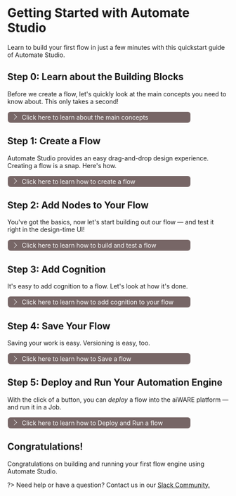 # Getting Started with Automate Studio

Learn to build your first flow in just a few minutes with this quickstart guide of Automate Studio.

## Step 0: Learn about the Building Blocks

Before we create a flow, let's quickly look at the main concepts you need to know about. This only takes a second!

<div class="collapse-accordion"><ul><li>
                <input type="checkbox" id="list-item-1">
                <label for="list-item-1"><span class="expandText">Click here to learn about the main concepts</span><span class="collapseText">Click here to close this section.</span></label>
                <ul>
                    <li>

The main concepts you need to know about are:

1. **Nodes:** These are the button-like shapes in the editor that represent discrete steps in your flow.
2. **Wires:** These are the lines that connect the nodes together.
3. **Flow:** This is an overall term for the "graph" (or node-and-wire model) that you define by dropping and connecting your nodes on the canvas.
4. **Message:** The `msg` variable is the highest level variable that is sent from one node to another at flow runtime.
5. **Flow Engines:** After a flow is created, it can be built, deployed, and run as an _engine_ in aiWARE. (This is a more advanced topic, but we will get to it shortly.)

> **Tip:** Hover your cursor over a node in the node palette, on the left, to learn what a given type of node does.

![node-hover](node-hover-1.png)

</li>                  
</ul>
</li>          
</ul>
</div>

## Step 1: Create a Flow

Automate Studio provides an easy drag-and-drop design experience. Creating a flow is a snap. Here's how.

<div class="collapse-accordion"><ul><li>
                <input type="checkbox" id="list-item-2">
                <label for="list-item-2"><span class="expandText">Click here to learn how to create a flow</span><span class="collapseText">Click here to close this section.</span></label>
                <ul>
                    <li>
                    
If you haven't already done so, [create your free account](https://www.veritone.com/onboarding/#/signUp?type=automate&lead_source_detail=docs.veritone.com%2Fautomate-studio%2Fgetting-started).

Navigate to [automate.veritone.com](https://automate.veritone.com). In the upper right corner of that page, click the Create New Flow button.

![CreateNewFlowpage](Automate-1.png)

After a few seconds, the **Automate Studio Editor** design-time environment will open. When it does, notice that you can single-click the name of your flow (shown in the upper left) to bring up a small dialog that lets you change the name of your to something more meaningful than "Untitled Flow." Try it!

![Editing the flow name](untitled-flow.png)
</li>                  
</ul>
</li>          
</ul>
</div>

## Step 2: Add Nodes to Your Flow

You've got the basics, now let's start building out our flow &mdash; and test it right in the design-time UI!

<div class="collapse-accordion"><ul><li>
                <input type="checkbox" id="list-item-3">
                <label for="list-item-3"><span class="expandText">Click here to learn how to build and test a flow</span><span class="collapseText">Click here to close this section.</span></label>
                <ul>
                    <li>
                    
### Nodes Are Easy to Work With

&#9642; To put a node in your graph, just drag any node from the node palette to the canvas, and let go of the mouse.

&#9642; Single-click a node on the canvas to select it. When it is selected, hit the Delete or Backspace key on your keyboard to delete it. 

&#9642; Click and drag from the _output_ endpoint on the right side of a node, to the _input_ endpoint on the left side of a second node, to connect two nodes with a wire.

&#9642; Use Ctrl-Z to Undo any action.

### Build a Simple Flow

In this example, we'll create a simple flow that extracts your user information and sends you an email. 

1\. From the node palette on the left, drag an **aiware in** node, a **user details** node, and an **aiware email** node onto the canvas.

2\. Connect the nodes by dragging out a new wire from the right edge of each node to the left edge of the next node. Your canvas should look something like this:

![3 nodes](three-nodes-1.png)

> Note: Some nodes have two output ports on the right. The top port is for ordinary output, while the bottom port is for error reporting. For now, you needn't worry about the bottom port. As long as the top port is wired, the flow will be functional.

3\. Double-click on the **aiware email** node. Change the  "To Email" field's value by setting the picker to `msg.`, then enter `payload.aiware.user.name` after it. Enter text of your choosing in the "Email Subject" and "Message Body" fields. The Properties pane in the node should look something like this:

![email node Properties](email-node-2.png)

4\. Click the blue **Done** button in the upper right part of the Properties pane. The pane goes away.

> A small blue dot will appear along the top edge of the node whose properties you just edited. This dot will disappear in a second or two, after your changes have been auto-saved.

### Test the Flow

1\. Click the little _bug_ icon in the information pane, on the right, to enable the display of debug messages.

2\. Click once on the ballot-box square at the left edge of the first node (the node labelled "aiware in"). This runs the flow, from start to finish.

3\. You should see a brief message ("inject.airware-in.success") appear onscreen, and then all three nodes should show an `aiware.success` message underneath. 

4\. You should see a new e-mail in your inbox (at the address you used when you signed up for your Veritone account). 

> If any errors occurred, they will be shown in the Debug pane (on the right).

Congratulations! You just ran your first flow.

</li>                  
</ul>
</li>          
</ul>
</div>

## Step 3: Add Cognition

It's easy to add cognition to a flow. Let's look at how it's done.

<div class="collapse-accordion"><ul><li>
                <input type="checkbox" id="list-item-3a">
                <label for="list-item-3a"><span class="expandText">Click here to learn how to add cognition to your flow</span><span class="collapseText">Click here to close this section.</span></label>
                <ul>
                    <li>
                    
We'll continue to use the flow we've been working on. All we're going to do is add a **cognition** node, and **aiware-out** nodes; and make some changes to a few Properties.

### Add a Cognition Node

1\. Drag a **cognition** node from the Node Palette onto the canvas, positioning it over the wire that connects your first two nodes. When you do this, the wire will change to a dotted line. At that point, you can let your finger off the mouse and your new node will instantly be wired into your flow.

2\. Double-click the cognition node to open up its Properties pane. Make the following changes:

&#8226; Make sure the **Job Definition** field says "Engine selector" (the default).

&#8226; Under Choose Engine, set **Cluster** to any available aiWARE Edge instance (such as "PROD-V3," if available).

&#8226; Use the Category picker control to set the **Category** to "Transcription."

&#8226; Use the Engine picker to select the **Engine** named "Speechmatics Transcription - English (Global) V3."

&#8226; Find the **WaitForResults** checkbox and check it. (This is important, because you want cognition to be _complete_ before the flow proceeds to the next node.)

&#8226; (Recommended) Set **Job Priority** to "Very High."

&#8226; (Recommended) Change the **Name** field to have a value of "Transcription Job."

3\. Click the blue **Done** button to close and save your new Properties. Your flow will look something like this:

![Simple Transcription Flow](simple-tx-1.png)

### Define Input Data

We need to define the media file that will be sent to the cognition node.

> The media file, in this case, can be any audio file, or video file (that contains audio), of type .mp3, .mp4, .m4a, .wav, or .mpeg. The file should have a filetype extension (conforming to one of the above) and should be available at a public URL that can be reached via HTTPS.

1\. Double-click the first node in your flow to edit the **Inject Mock Data** field. First be sure the picker is set to JSON (two curly braces). Then click the three-dots control on the right to open up the JSON editor, and paste the following code into the editor pane:

```json
{
    "url": "https://s3.amazonaws.com/static.veritone.com/demo-ingestion/aiware/welcome-to-automate.m4a"
}
```

2\. Click the blue **Done** button to close the editor, and click it again to close and save Properties.

### Format Email Body

One last thing! We need to add the cognition results to the email message.

1\. Double-click on your **aiware email** node. Using the picker, set the **Message Body** type to "Expression," then use the three-dots button at the right to open the Expression editor. Copy and paste the following text into the editor (this should be one line, without newlines):

```html
"Hello,<br>Welcome to Veritone and Automate Studio!<br><br> Here is your transcribed file: https://cms.veritone.com/#/media-details/" & payload.aiware.tdoId & "<br><br> Basic Engine Output: "& payload.aiware.engineResultSimple"
```

2\. Click the blue **Done** button to close the editor, and click it again to close and save Properties.

### Add 'aiware out' Nodes

When your flow runs as a process in the aiWARE platform, it's important that the flow returns a valid HTTP response at the conclusion of a run.
Therefore, you should add two **aiware out** nodes to the flow: One to signal Success, and one to signal Failure.

1\. Drag out two **aiware out** nodes. Both will be named "aiware out [success]" by default. Edit the Properties of one of the nodes so that its Output Status is "Failure."

2\. Wire the [success] node to the uppermost output port of the **aiware email** node. Wire the [failure] node to the lowermost output port of the **aiware email** node. Your flow might end up looking something like this:

![aiware out](out.png)

3\. (Recommended) You can and should also connect wires from the lowermost (error) port of the **cognition** node, and the lower port of the **user details** node, to the input port of the [failure] node. This way, a failure anywhere in the flow will cause the appropriate **aiware out** node to be invoked.
### Run It!

Now it's time to test the flow. Click the square tab on the left edge of the first node in the flow (the **aiware in** node) to invoke the flow.

Watch the Debug pane in the Sidebar (on the right of the canvas). Click the "bug" icon if need be, to make debug results visible. You should see a series of messages appear in real time, explaining what's happening as the flow executes. The messages may look something like this:

![Flow messages](flow-messages.png)

You should receive an e-mail containing the text of the transcription, as well as a direct link to the Veritone CMS page that contains the relevant media file (and the accompanying transcription).

</li>                  
</ul>
</li>          
</ul>
</div>

## Step 4: Save Your Flow

Saving your work is easy. Versioning is easy, too.

<div class="collapse-accordion"><ul><li>
                <input type="checkbox" id="list-item-4">
                <label for="list-item-4"><span class="expandText">Click here to learn how to Save a flow</span><span class="collapseText">Click here to close this section.</span></label>
                <ul>
                    <li>

Your flow will be auto-saved every few seconds. You don't have to do periodic saves to avoid losing work.

> Note that if a particular node in your flow diagram contains unsaved changes, it will appear with a small blue-filled circle above it. The circle disappears after an auto-save.

When you want to save a _particular version_ of your flow so you can find it and load it again later, use the **Save** button near the Menu icon in the upper left corner of the editor window.

Clicking **Save** causes the flow to be persisted as a numbered _Build_. A toast notification will appear at the bottom of the screen, saying that the Save was successful; then the editor will refresh.

### Open a Saved Build

To visit your flows at any time, use the **Menu** at the top left and select **My Flows**. A new window will open, containing a list of flows you have created. Click the name of a flow to open the **latest** build of that flow in the flow editor. To open a specifc build, click the link under Flow Detail at the far right side of the row. This will open the list of Builds (for that flow) in the Flow Details page, from which you can open any Build by clicking the link under **Open in Automate Studio**.

![Flow Details Page](FlowDetails.png)

</li>                  
</ul>
</li>          
</ul>
</div>

## Step 5: Deploy and Run Your Automation Engine

With the click of a button, you can _deploy_ a flow into the aiWARE platform &mdash; and run it in a Job.

<div class="collapse-accordion"><ul><li>
                <input type="checkbox" id="list-item-5">
                <label for="list-item-5"><span class="expandText">Click here to learn how to Deploy and Run a flow</span><span class="collapseText">Click here to close this section.</span></label>
                <ul>
                    <li>

It's easy to deploy a flow into aiWARE, without leaving the Automate Studio UI. Just click the Deploy button in the upper left. A dialog will appear:

![Deploy and Run](DeployAndRun.png)

1\. Accept the default settings (**Run now**) if you want to deploy your current build and run it in a Job. 

> The **Run at a set time** option allows you to have the Job up and running at specific times, or even 24/7. The **Deploy only** option is only useful if you simply want to _deploy_ the build to make it available in aiWARE. We will discuss those options in more advanced training sections.

2\. Select the **HttpEndpoint** radio button and copy the **HTTP Endpoint** URL (using the copy-to-clipboard button), then click the **Submit** button.
After a few seconds, a toast message will appear in the lower left part of the window, saying "Engine deployment and job creation is in progress..." followed a few seconds later by "Job has been created." A link is provided in the toast notification so that you can go directly to the Job Details page, if desired.

![Job Created](JobCreated.png)

3\. To test that your flow is running, you can use `curl` or Postman (or your own tool) to POST a test payload (e.g., a JSON object) to the HTTP Endpoint URL you copied above.
If the Job started successfully, you should get an HTTP 200 response to your POST. (Otherwise, you may get 404, in which case you should try again in a few seconds.)

In Postman, your POST might look like this:

![Postman POST](postman.png)

> Regardless of how you initiate the POST, be sure to set the header: `“content-type”: “application/json”`.
</li>                  
</ul>
</li>          
</ul>
</div>

## Congratulations!

Congratulations on building and running your first flow engine using Automate Studio.

?> Need help or have a question? Contact us in our [Slack Community.](http://veritonedev.slack.com/)

<style>
label {
        color: #fff;
    }
    
    .markdown-section code {
        border-radius: 2px;
        color: #322;
        font-size: .8rem;
        margin: 0 2px;
        padding: 3px 5px;
        white-space: pre-wrap;
    }
    
    .collapse-accordion { width:83%; }

    .collapse-accordion ul {
        list-style: none;
        margin: 0;
        padding: 0;
    }

    .collapse-accordion label {
        display: block;
        cursor: pointer;
        padding: 4px 32px;
        border: 1px solid #fff;
        border-radius: 7px;
        border-bottom: none;
        background-color: #766;
        position: relative;
    }

    .collapse-accordion label:hover {
        background: #999;
    }

    .collapse-accordion label:after {
        content: "";
        position: absolute;
        width: 8px;
        height: 8px;
        text-indent: -9999px;
        border-top: 1px solid #f2f2f2;
        border-left: 1px solid #f2f2f2;
        -webkit-transition: all .3s ease-in-out;
        transition: all .3s ease-in-out;
        text-decoration: none;
        color: transparent;
        -webkit-user-select: none;
        -moz-user-select: none;
        -ms-user-select: none;
        user-select: none;
        transform: rotate(135deg);
        left: 10px;
        top: 50%;
        margin-top: -5px;
    }

    .collapse-accordion input[type="checkbox"]:checked+label:after {
        transform: rotate(-135deg);
        top: 20px;
    }

    .collapse-accordion input[type="radio"]:checked+label:after {
        transform: rotate(-135deg);
        top: 20px;
    }

    .collapse-accordion label.last {
        border-bottom: 1px solid #fff;
    }

    .collapse-accordion ul ul li {
        padding: 10px;
        
    }


    .collapse-accordion input[type="checkBox"] {
        position: absolute;
        left: -9999px;
    }
    
    .collapse-accordion input[type="radio"] {
        position: absolute;
        left: -9999px;
    }

    .collapse-accordion input[type="checkBox"]~ul {
        height: 0;
        transform: scaleY(0);
      transition: transform .2s ease-out;
    }
    
    .collapse-accordion input[type="radio"]~ul {
        height: 0;
        transform: scaleY(0);
        transition: transform .5s ease-out;
    }

    .collapse-accordion input[type="checkBox"]:checked~ul {
        height: 100%;
        transform-origin: top;
        transition: transform .5s ease-out;
        transform: scaleY(1);
    }

   .collapse-accordion input[type="radio"]:checked~ul {
        height: 100%;
        transform-origin: top;
        transition: transform .2s ease-out;
        transform: scaleY(1);
    }

    .collapse-accordion input[type="checkBox"]:checked+label {
        background:#bda0a0;
        border-bottom: 1px solid #fff;
    }

    .collapse-accordion input[type="radio"]:checked+label {
        background: red;
        border-bottom: 1px solid #fff;
    }

    .collapse-accordion input[type="checkbox"]:checked+label .collapseText {
        display: block;
    }

   .collapse-accordion input[type="radio"]:checked+label .collapseText {
        display: block;
    }

    .collapse-accordion input[type="checkbox"]:checked+label .expandText {
        display: none;
    }

.collapse-accordion input[type="radio"]:checked+label .expandText {
        display: none;
    }

    .collapseText {
        display: none;
    }

.info {
  margin-top: 50px;
color: #000;
  font-size: 24px;
}
.info span {
  color: red;
}
</style>